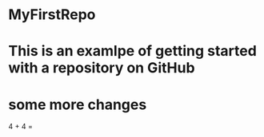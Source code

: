 # MyFirstRepo
# This is an examlpe of getting started with a repository on GitHub


# some more changes

4 + 4 = 
